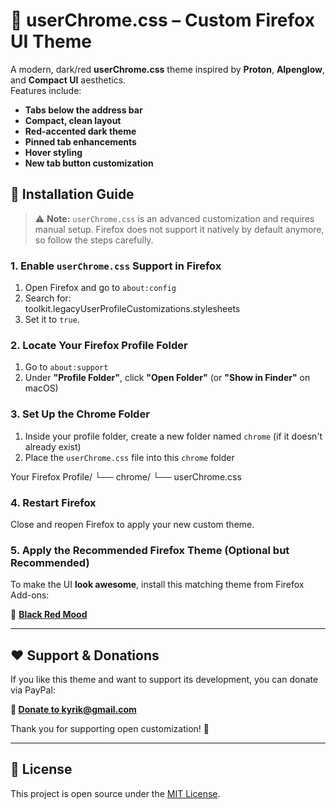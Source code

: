# 🌙 userChrome.css – Custom Firefox UI Theme

A modern, dark/red **userChrome.css** theme inspired by **Proton**, **Alpenglow**, and **Compact UI** aesthetics.  
Features include:
- **Tabs below the address bar**
- **Compact, clean layout**
- **Red-accented dark theme**
- **Pinned tab enhancements**
- **Hover styling**
- **New tab button customization**

## 🔧 Installation Guide

> ⚠️ **Note:** `userChrome.css` is an advanced customization and requires manual setup. Firefox does not support it natively by default anymore, so follow the steps carefully.

### 1. Enable `userChrome.css` Support in Firefox
1. Open Firefox and go to `about:config`
2. Search for:  
toolkit.legacyUserProfileCustomizations.stylesheets
3. Set it to `true`.

### 2. Locate Your Firefox Profile Folder
1. Go to `about:support`
2. Under **"Profile Folder"**, click **"Open Folder"** (or **"Show in Finder"** on macOS)

### 3. Set Up the Chrome Folder
1. Inside your profile folder, create a new folder named `chrome` (if it doesn't already exist)
2. Place the `userChrome.css` file into this `chrome` folder

Your Firefox Profile/
└── chrome/
└── userChrome.css


### 4. Restart Firefox
Close and reopen Firefox to apply your new custom theme.

### 5. Apply the Recommended Firefox Theme (Optional but Recommended)
To make the UI **look awesome**, install this matching theme from Firefox Add-ons:

🎨 **[Black Red Mood](https://addons.mozilla.org/en-US/firefox/addon/black-red-mood/?utm_source=addons.mozilla.org&utm_medium=referral&utm_content=search)**

---

## ❤️ Support & Donations

If you like this theme and want to support its development, you can donate via PayPal:

**🔗 [Donate to kyrik@gmail.com](https://www.paypal.com/donate/?business=kyrik@gmail.com)**

Thank you for supporting open customization! 🙌

---

## 📝 License

This project is open source under the [MIT License](LICENSE).

